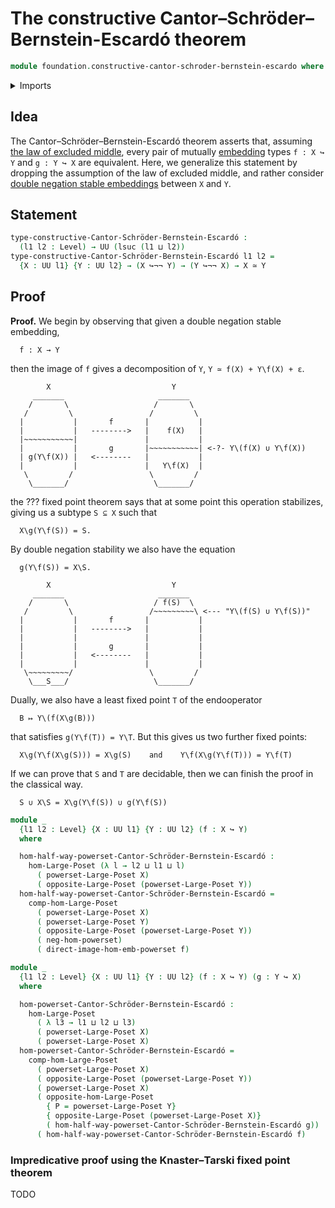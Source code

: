 # The constructive Cantor–Schröder–Bernstein-Escardó theorem

```agda
module foundation.constructive-cantor-schroder-bernstein-escardo where
```

<details><summary>Imports</summary>

```agda
open import foundation.action-on-identifications-functions
open import foundation.decidable-embeddings
open import foundation.double-negation-stable-embeddings
open import foundation.decidable-types
open import foundation.fixed-points-endofunctions
open import order-theory.opposite-large-posets
open import foundation.negation
open import foundation.complements-subtypes
open import foundation.images-embeddings
open import foundation.propositional-maps
open import foundation.powersets
open import foundation.dependent-pair-types
open import foundation.injective-maps
open import foundation.propositional-resizing

open import order-theory.knaster-tarski-fixed-point-theorem
open import order-theory.order-preserving-maps-posets
open import order-theory.order-preserving-maps-large-posets

open import foundation.perfect-images
open import foundation.split-surjective-maps
open import foundation.universe-levels

open import foundation-core.coproduct-types
open import foundation-core.embeddings
open import foundation-core.empty-types
open import foundation-core.equivalences
open import foundation-core.fibers-of-maps
open import foundation-core.identity-types
open import foundation-core.negation
open import foundation-core.sets
```

</details>

## Idea

The Cantor–Schröder–Bernstein-Escardó theorem asserts that, assuming
[the law of excluded middle](foundation.law-of-excluded-middle.md), every pair
of mutually [embedding](foundation-core.embeddings.md) types `f : X ↪ Y` and
`g : Y ↪ X` are equivalent. Here, we generalize this statement by dropping the
assumption of the law of excluded middle, and rather consider
[double negation stable embeddings](foundation.double-negation-stable-embeddings.md)
between `X` and `Y`.

## Statement

```agda
type-constructive-Cantor-Schröder-Bernstein-Escardó :
  (l1 l2 : Level) → UU (lsuc (l1 ⊔ l2))
type-constructive-Cantor-Schröder-Bernstein-Escardó l1 l2 =
  {X : UU l1} {Y : UU l2} → (X ↪¬¬ Y) → (Y ↪¬¬ X) → X ≃ Y
```

## Proof

**Proof.** We begin by observing that given a double negation stable embedding,

```text
  f : X → Y
```

then the image of `f` gives a decomposition of `Y`, `Y ≃ f(X) + Y\f(X) + ε`.

```text
        X                           Y
     _______                     _______
    /       \                   /       \
   /         \                 /         \
  |           |       f       |           |
  |           |   -------->   |    f(X)   |
  |~~~~~~~~~~~|               |           |
  |           |       g       |~~~~~~~~~~~| <-?- Y\(f(X) ∪ Y\f(X))
  | g(Y\f(X)) |   <--------   |           |
  |           |               |   Y\f(X)  |
   \         /                 \         /
    \_______/                   \_______/
```

the ??? fixed point theorem says that at some point this operation stabilizes,
giving us a subtype `S ⊆ X` such that

```text
  X\g(Y\f(S)) = S.
```

By double negation stability we also have the equation

```text
  g(Y\f(S)) = X\S.
```

```text
        X                           Y
     _______                     _______
    /       \                   / f(S)  \
   /         \                 /~~~~~~~~~\ <--- "Y\(f(S) ∪ Y\f(S))"
  |           |       f       |           |
  |           |   -------->   |           |
  |           |               |           |
  |           |       g       |           |
  |           |   <--------   |           |
  |           |               |           |
   \~~~~~~~~~/                 \         /
    \___S___/                   \_______/
```

Dually, we also have a least fixed point `T` of the endooperator

```text
  B ↦ Y\(f(X\g(B)))
```

that satisfies `g(Y\f(T)) = Y\T`. But this gives us two further fixed points:

```text
  X\g(Y\f(X\g(S))) = X\g(S)    and    Y\f(X\g(Y\f(T))) = Y\f(T)
```

If we can prove that `S` and `T` are decidable, then we can finish the proof in
the classical way.

```text
  S ∪ X\S = X\g(Y\f(S)) ∪ g(Y\f(S))
```

```agda
module _
  {l1 l2 : Level} {X : UU l1} {Y : UU l2} (f : X ↪ Y)
  where

  hom-half-way-powerset-Cantor-Schröder-Bernstein-Escardó :
    hom-Large-Poset (λ l → l2 ⊔ l1 ⊔ l)
      ( powerset-Large-Poset X)
      ( opposite-Large-Poset (powerset-Large-Poset Y))
  hom-half-way-powerset-Cantor-Schröder-Bernstein-Escardó =
    comp-hom-Large-Poset
      ( powerset-Large-Poset X)
      ( powerset-Large-Poset Y)
      ( opposite-Large-Poset (powerset-Large-Poset Y))
      ( neg-hom-powerset)
      ( direct-image-hom-emb-powerset f)

module _
  {l1 l2 : Level} {X : UU l1} {Y : UU l2} (f : X ↪ Y) (g : Y ↪ X)
  where

  hom-powerset-Cantor-Schröder-Bernstein-Escardó :
    hom-Large-Poset
      ( λ l3 → l1 ⊔ l2 ⊔ l3)
      ( powerset-Large-Poset X)
      ( powerset-Large-Poset X)
  hom-powerset-Cantor-Schröder-Bernstein-Escardó =
    comp-hom-Large-Poset
      ( powerset-Large-Poset X)
      ( opposite-Large-Poset (powerset-Large-Poset Y))
      ( powerset-Large-Poset X)
      ( opposite-hom-Large-Poset
        { P = powerset-Large-Poset Y}
        { opposite-Large-Poset (powerset-Large-Poset X)}
        ( hom-half-way-powerset-Cantor-Schröder-Bernstein-Escardó g))
      ( hom-half-way-powerset-Cantor-Schröder-Bernstein-Escardó f)
```

### Impredicative proof using the Knaster–Tarski fixed point theorem

TODO
